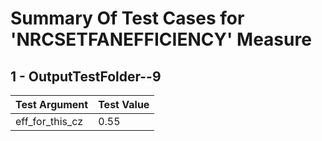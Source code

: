 # Summary Of Test Cases for 'NRCSETFANEFFICIENCY' Measure
 
## 1 - OutputTestFolder--9
| Test Argument | Test Value |
| ------------- | ---------- |
| eff_for_this_cz |0.55 |
 
